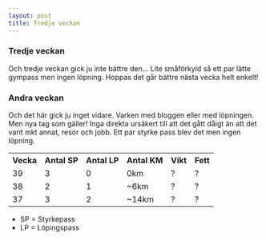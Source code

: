 ```yaml
---
layout: post
title: Tredje veckan
---
```


### Tredje veckan

Och tredje veckan gick ju inte bättre den... Lite småförkyld så ett par lätte gympass men ingen löpning. Hoppas det går bättre nästa vecka helt enkelt!

### Andra veckan

Och det här gick ju inget vidare. Varken med bloggen eller med löpningen. Men nya tag som gäller! Inga direkta ursäkert till att det gått dåigt än att det varit mkt annat, resor och jobb. Ett par styrke pass blev det men ingen löpning. 

<table>
  <tr>
    <th>Vecka</th>
    <th>Antal SP</th>
    <th>Antal LP</th>
    <th>Antal KM</th>
    <th>Vikt</th>
    <th>Fett</th>
  </tr>
  <tr>
    <td>39</td>
    <td>3</td>
    <td>0</td>
    <td>0km</td>
    <td>?</td>
    <td>?</td>
  <tr>
  <tr>
    <td>38</td>
    <td>2</td>
    <td>1</td>
    <td>~6km</td>
    <td>?</td>
    <td>?</td>
  <tr>
  <tr>
    <td>37</td>
    <td>3</td>
    <td>2</td>
    <td>~14km</td>
    <td>?</td>
    <td>?</td>
  <tr>
</table>

* SP = Styrkepass
* LP = Löpingspass
